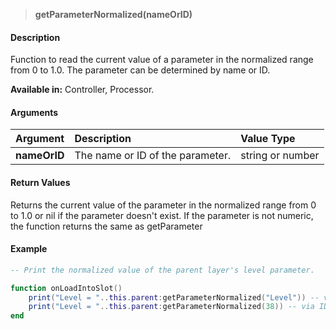 
>**getParameterNormalized(nameOrID)**

#### Description

Function to read the current value of a parameter in the normalized range from 0 to 1.0. The parameter can be determined by name or ID.

**Available in:** Controller, Processor.

#### Arguments

|Argument|Description|Value Type|
|:-|:-|:-|
|**nameOrID**|The name or ID of the parameter.|string or number|

#### Return Values

Returns the current value of the parameter in the normalized range from 0 to 1.0 or nil if the parameter doesn't exist. If the parameter is not numeric, the function returns the same as getParameter

#### Example

```lua
-- Print the normalized value of the parent layer's level parameter.

function onLoadIntoSlot()
    print("Level = "..this.parent:getParameterNormalized("Level")) -- via name
    print("Level = "..this.parent:getParameterNormalized(38)) -- via ID
end
```
